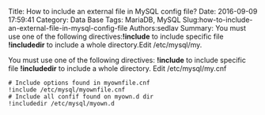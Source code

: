 Title: How to include an external file in MySQL config file?
Date: 2016-09-09 17:59:41
Category: Data Base
Tags: MariaDB, MySQL
Slug:how-to-include-an-external-file-in-mysql-config-file
Authors:sedlav
Summary: You must use one of the following directives:**!include** to include specific file **!includedir** to include a whole directory.Edit /etc/mysql/my.

You must use one of the following directives:
**!include** to include specific file 
**!includedir** to include a whole directory.
Edit /etc/mysql/my.cnf
<pre><code># Include options found in myownfile.cnf
!include /etc/mysql/myownfile.cnf
# Include all confif found on myown.d dir
!includedir /etc/mysql/myown.d
</code></pre>

